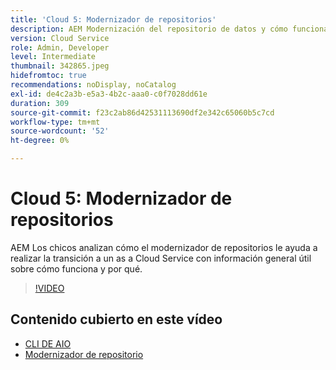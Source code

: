 ```yaml
---
title: 'Cloud 5: Modernizador de repositorios'
description: AEM Modernización del repositorio de datos y cómo funciona
version: Cloud Service
role: Admin, Developer
level: Intermediate
thumbnail: 342865.jpeg
hidefromtoc: true
recommendations: noDisplay, noCatalog
exl-id: de4c2a3b-e5a3-4b2c-aaa0-c0f7028dd61e
duration: 309
source-git-commit: f23c2ab86d42531113690df2e342c65060b5c7cd
workflow-type: tm+mt
source-wordcount: '52'
ht-degree: 0%

---
```


# Cloud 5: Modernizador de repositorios

AEM Los chicos analizan cómo el modernizador de repositorios le ayuda a realizar la transición a un as a Cloud Service con información general útil sobre cómo funciona y por qué.

>[!VIDEO](https://video.tv.adobe.com/v/342865?quality=12&learn=on)

## Contenido cubierto en este vídeo

+ [CLI DE AIO](https://github.com/adobe/aio-cli-plugin-aem-cloud-service-migration)
+ [Modernizador de repositorio](https://github.com/adobe/aem-cloud-service-source-migration/tree/master/packages/repository-modernizer)
